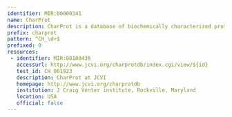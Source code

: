 ```yaml
---
identifier: MIR:00000341
name: CharProt
description: CharProt is a database of biochemically characterized proteins designed to support automated annotation pipelines. Entries are annotated with gene name, symbol and various controlled vocabulary terms, including Gene Ontology terms, Enzyme Commission number and TransportDB accession.
prefix: charprot
pattern: ^CH_\d+$
prefixed: 0
resources:
 - identifier: MIR:00100436
   accessurl: http://www.jcvi.org/charprotdb/index.cgi/view/${id}
   test_id: CH_001923
   description: CharProt at JCVI
   homepage: http://www.jcvi.org/charprotdb
   institution: J Craig Venter institute, Rockville, Maryland
   location: USA
   official: false
---
```

